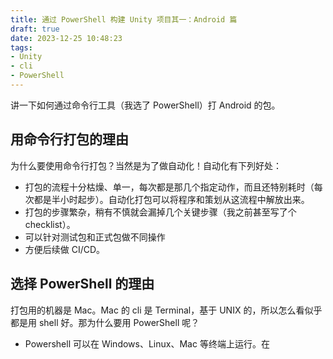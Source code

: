 ```yaml
---
title: 通过 PowerShell 构建 Unity 项目其一：Android 篇
draft: true
date: 2023-12-25 10:48:23
tags:
- Unity
- cli
- PowerShell
---
```


讲一下如何通过命令行工具（我选了 PowerShell）打 Android 的包。

<!-- more -->

## 用命令行打包的理由

为什么要使用命令行打包？当然是为了做自动化！自动化有下列好处：

- 打包的流程十分枯燥、单一，每次都是那几个指定动作，而且还特别耗时（每次都是半小时起步）。自动化打包可以将程序和策划从这流程中解放出来。
- 打包的步骤繁杂，稍有不慎就会漏掉几个关键步骤（我之前甚至写了个 checklist）。
- 可以针对测试包和正式包做不同操作
- 方便后续做 CI/CD。

## 选择 PowerShell 的理由

打包用的机器是 Mac。Mac 的 cli 是 Terminal，基于 UNIX 的，所以怎么看似乎都是用 shell 好。那为什么要用 PowerShell 呢？
- Powershell 可以在 Windows、Linux、Mac 等终端上运行。在